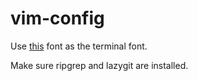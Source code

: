 # vim-config

Use [this](https://github.com/ryanoasis/nerd-fonts/blob/master/patched-fonts/JetBrainsMono/NoLigatures/Regular/complete/JetBrains%20Mono%20NL%20Regular%20Nerd%20Font%20Complete%20Mono.ttf) font as the terminal font.

Make sure ripgrep and lazygit are installed.
